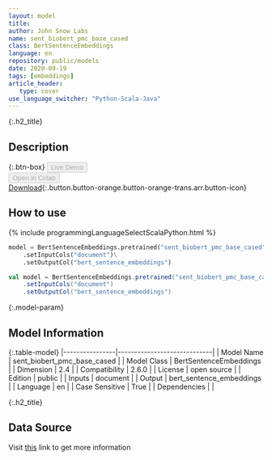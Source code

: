 ```yaml
---
layout: model
title: 
author: John Snow Labs
name: sent_biobert_pmc_base_cased
class: BertSentenceEmbeddings
language: en
repository: public/models
date: 2020-09-19
tags: [embeddings]
article_header:
   type: cover
use_language_switcher: "Python-Scala-Java"
---
```


{:.h2_title}
## Description 




{:.btn-box}
<button class="button button-orange" disabled>Live Demo</button><br/><button class="button button-orange" disabled>Open in Colab</button><br/>[Download](https://s3.amazonaws.com/auxdata.johnsnowlabs.com/public/models/sent_biobert_pmc_base_cased_en_2.6.0_2.4_1600532770743.zip){:.button.button-orange.button-orange-trans.arr.button-icon}<br/>

## How to use 
<div class="tabs-box" markdown="1">

{% include programmingLanguageSelectScalaPython.html %}

```python
model = BertSentenceEmbeddings.pretrained("sent_biobert_pmc_base_cased","en","public/models")\
	.setInputCols("document")\
	.setOutputCol("bert_sentence_embeddings")
```

```scala
val model = BertSentenceEmbeddings.pretrained("sent_biobert_pmc_base_cased","en","public/models")
	.setInputCols("document")
	.setOutputCol("bert_sentence_embeddings")
```
</div>



{:.model-param}
## Model Information
{:.table-model}
|----------------|-----------------------------|
| Model Name     | sent_biobert_pmc_base_cased |
| Model Class    | BertSentenceEmbeddings      |
| Dimension      | 2.4                         |
| Compatibility  | 2.6.0                       |
| License        | open source                 |
| Edition        | public                      |
| Inputs         | document                    |
| Output         | bert_sentence_embeddings    |
| Language       | en                          |
| Case Sensitive | True                        |
| Dependencies   |                             |




{:.h2_title}
## Data Source
  
Visit [this](https://github.com/JohnSnowLabs/spark-nlp/blob/master/src/main/scala/com/johnsnowlabs/nlp/embeddings/BertSentenceEmbeddings.scala) link to get more information

